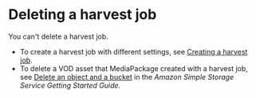 # Deleting a harvest job<a name="hj-delete"></a>

You can't delete a harvest job\.
+ To create a harvest job with different settings, see [Creating a harvest job](hj-create.md)\.
+ To delete a VOD asset that MediaPackage created with a harvest job, see [Delete an object and a bucket](https://docs.aws.amazon.com/AmazonS3/latest/gsg/DeletingAnObjectandBucket.html) in the *Amazon Simple Storage Service Getting Started Guide\.*